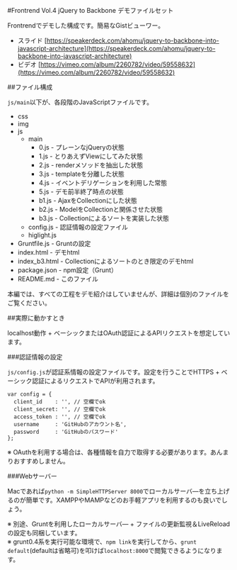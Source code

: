 #Frontrend Vol.4 jQuery to Backbone デモファイルセット

Frontrendでデモした構成です。簡易なGistビューワー。

+ スライド [https://speakerdeck.com/ahomu/jquery-to-backbone-into-javascript-architecture](https://speakerdeck.com/ahomu/jquery-to-backbone-into-javascript-architecture) 
+ ビデオ [https://vimeo.com/album/2260782/video/59558632](https://vimeo.com/album/2260782/video/59558632)

##ファイル構成

`js/main`以下が、各段階のJavaScriptファイルです。

+ css
+ img
+ js
  + main
      + 0.js - プレーンなjQueryの状態
      + 1.js - とりあえずViewにしてみた状態
      + 2.js - renderメソッドを抽出した状態
      + 3.js - templateを分離した状態
      + 4.js - イベントデリゲーションを利用した常態
      + 5.js - デモ前半終了時点の状態
      + b1.js - AjaxをCollectionにした状態
      + b2.js - ModelをCollectionと関係させた状態
      + b3.js - Collectionによるソートを実装した状態
  + config.js - 認証情報の設定ファイル
  + higlight.js
+ Gruntfile.js - Gruntの設定
+ index.html - デモhtml
+ index_b3.html - Collectionによるソートのとき限定のデモhtml
+ package.json - npm設定（Grunt）
+ README.md - このファイル

本編では、すべての工程をデモ紹介はしていませんが、詳細は個別のファイルをご覧ください。

##実際に動かすとき

localhost動作 + ベーシックまたはOAuth認証によるAPIリクエストを想定しています。

###認証情報の設定

`js/config.js`が認証系情報の設定ファイルです。設定を行うことでHTTPS + ベーシック認証によるリクエストでAPIが利用されます。

```
var config = {
  client_id    : '', // 空欄でok
  client_secret: '', // 空欄でok
  access_token : '', // 空欄でok
  username     : 'GitHubのアカウント名',
  password     : 'GitHubのパスワード'
};
```

※ OAuthを利用する場合は、各種情報を自力で取得する必要があります。あんまりおすすめしません。

###Webサーバー

Macであれば`python -m SimpleHTTPServer 8000`でローカルサーバ—を立ち上げるのが簡単です。XAMPPやMAMPなどのお手軽アプリを利用するのも良いでしょう。

※ 別途、Gruntを利用したローカルサーバ— + ファイルの更新監視＆LiveReloadの設定も同梱しています。  
※ grunt0.4系を実行可能な環境で、`npm link`を実行してから、`grunt default`(defaultは省略可)を叩けば`localhost:8000`で閲覧できるようになります。